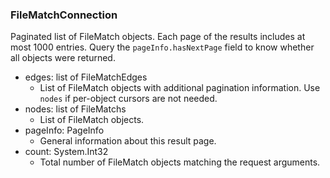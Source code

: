### FileMatchConnection
Paginated list of FileMatch objects. Each page of the results includes at most 1000 entries. Query the `pageInfo.hasNextPage` field to know whether all objects were returned.

- edges: list of FileMatchEdges
  - List of FileMatch objects with additional pagination information. Use `nodes` if per-object cursors are not needed.
- nodes: list of FileMatchs
  - List of FileMatch objects.
- pageInfo: PageInfo
  - General information about this result page.
- count: System.Int32
  - Total number of FileMatch objects matching the request arguments.
